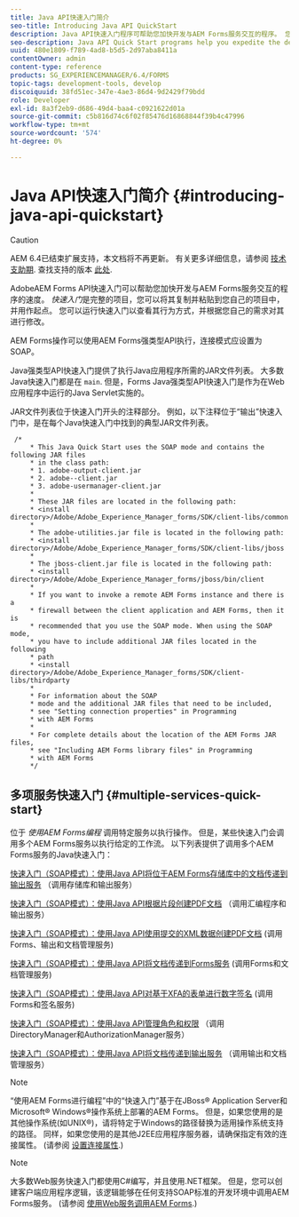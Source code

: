 ```yaml
---
title: Java API快速入门简介
seo-title: Introducing Java API QuickStart
description: Java API快速入门程序可帮助您加快开发与AEM Forms服务交互的程序。 您可以在项目中使用Java API快速入门程序作为起点并对其进行自定义。
seo-description: Java API Quick Start programs help you expedite the development of programs that interact with AEM Forms services. You can use the Java API Quick Start programs in your project as a starting point and customize it.
uuid: 480e1809-f789-4ad8-b5d5-2d97aba8411a
contentOwner: admin
content-type: reference
products: SG_EXPERIENCEMANAGER/6.4/FORMS
topic-tags: development-tools, develop
discoiquuid: 38fd51ec-347e-4ae3-86d4-9d2429f79bdd
role: Developer
exl-id: 8a3f2eb9-d686-49d4-baa4-c0921622d01a
source-git-commit: c5b816d74c6f02f85476d16868844f39b4c47996
workflow-type: tm+mt
source-wordcount: '574'
ht-degree: 0%

---
```


# Java API快速入门简介 {#introducing-java-api-quickstart}

>[!CAUTION]
>
>AEM 6.4已结束扩展支持，本文档将不再更新。 有关更多详细信息，请参阅 [技术支助期](https://helpx.adobe.com/cn/support/programs/eol-matrix.html). 查找支持的版本 [此处](https://experienceleague.adobe.com/docs/).

AdobeAEM Forms API快速入门可以帮助您加快开发与AEM Forms服务交互的程序的速度。 *快速入门*&#x200B;是完整的项目，您可以将其复制并粘贴到您自己的项目中，并用作起点。 您可以运行快速入门以查看其行为方式，并根据您自己的需求对其进行修改。

AEM Forms操作可以使用AEM Forms强类型API执行，连接模式应设置为SOAP。

Java强类型API快速入门提供了执行Java应用程序所需的JAR文件列表。 大多数Java快速入门都是在 `main`. 但是，Forms Java强类型API快速入门是作为在Web应用程序中运行的Java Servlet实施的。

JAR文件列表位于快速入门开头的注释部分。 例如，以下注释位于“输出”快速入门中，是在每个Java快速入门中找到的典型JAR文件列表。

```as3
 /* 
     * This Java Quick Start uses the SOAP mode and contains the following JAR files 
     * in the class path: 
     * 1. adobe-output-client.jar 
     * 2. adobe--client.jar 
     * 3. adobe-usermanager-client.jar 
     * 
     * These JAR files are located in the following path: 
     * <install directory>/Adobe/Adobe_Experience_Manager_forms/SDK/client-libs/common 
     * 
     * The adobe-utilities.jar file is located in the following path: 
     * <install directory>/Adobe/Adobe_Experience_Manager_forms/SDK/client-libs/jboss 
     * 
     * The jboss-client.jar file is located in the following path: 
     * <install directory>/Adobe/Adobe_Experience_Manager_forms/jboss/bin/client 
     * 
     * If you want to invoke a remote AEM Forms instance and there is a 
     * firewall between the client application and AEM Forms, then it is  
     * recommended that you use the SOAP mode. When using the SOAP mode,  
     * you have to include additional JAR files located in the following  
     * path 
     * <install directory>/Adobe/Adobe_Experience_Manager_forms/SDK/client-libs/thirdparty 
     * 
     * For information about the SOAP  
     * mode and the additional JAR files that need to be included,  
     * see "Setting connection properties" in Programming  
     * with AEM Forms 
     * 
     * For complete details about the location of the AEM Forms JAR files,  
     * see "Including AEM Forms library files" in Programming  
     * with AEM Forms 
     */
```

## 多项服务快速入门 {#multiple-services-quick-start}

位于 *使用AEM Forms编程* 调用特定服务以执行操作。 但是，某些快速入门会调用多个AEM Forms服务以执行给定的工作流。 以下列表提供了调用多个AEM Forms服务的Java快速入门：

[快速入门（SOAP模式）：使用Java API将位于AEM Forms存储库中的文档传递到输出服务](/help/forms/developing/output-service-java-api-quick.md#quick-start-soap-mode-passing-a-document-located-in-the-repository-to-the-output-service-using-the-java-api) （调用存储库和输出服务）

[快速入门（SOAP模式）：使用Java API根据片段创建PDF文档](/help/forms/developing/output-service-java-api-quick.md#quick-start-soap-mode-creating-a-pdf-document-based-on-fragments-using-the-java-api) （调用汇编程序和输出服务）

[快速入门（SOAP模式）：使用Java API使用提交的XML数据创建PDF文档](/help/forms/developing/forms-service-api-quick-starts.md#quick-start-soap-mode-creating-pdf-documents-with-submitted-xml-data-using-the-java-api) (调用Forms、输出和文档管理服务)

[快速入门（SOAP模式）：使用Java API将文档传递到Forms服务](/help/forms/developing/forms-service-api-quick-starts.md#quick-start-soap-mode-passing-documents-to-the-forms-service-using-the-java-api) (调用Forms和文档管理服务)

[快速入门（SOAP模式）：使用Java API对基于XFA的表单进行数字签名](/help/forms/developing/signature-service-java-api-quick.md#quick-start-soap-mode-digitally-signing-a-xfa-based-form-using-the-java-api) (调用Forms和签名服务)

[快速入门（SOAP模式）：使用Java API管理角色和权限](/help/forms/developing/user-manager-java-api-quick.md#quick-start-soap-mode-managing-roles-and-permissions-using-the-java-api) （调用DirectoryManager和AuthorizationManager服务）

[快速入门（SOAP模式）：使用Java API将文档传递到输出服务](/help/forms/developing/output-service-java-api-quick.md#quick-start-soap-mode-passing-documents-to-the-output-service-using-the-java-api) （调用输出和文档管理服务）

>[!NOTE]
>
>“使用AEM Forms进行编程”中的“快速入门”基于在JBoss® Application Server和Microsoft® Windows®操作系统上部署的AEM Forms。 但是，如果您使用的是其他操作系统(如UNIX®)，请将特定于Windows的路径替换为适用操作系统支持的路径。 同样，如果您使用的是其他J2EE应用程序服务器，请确保指定有效的连接属性。 (请参阅 [设置连接属性](/help/forms/developing/invoking-aem-forms-using-java.md#setting-connection-properties).)

>[!NOTE]
>
>大多数Web服务快速入门都使用C#编写，并且使用.NET框架。 但是，您可以创建客户端应用程序逻辑，该逻辑能够在任何支持SOAP标准的开发环境中调用AEM Forms服务。 (请参阅 [使用Web服务调用AEM Forms](/help/forms/developing/invoking-aem-forms-using-web.md#invoking-aem-forms-using-web-services).)
